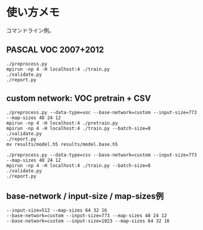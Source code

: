 # 使い方メモ

コマンドライン例。

## PASCAL VOC 2007+2012

    ./preprocess.py
    mpirun -np 4 -H localhost:4 ./train.py
    ./validate.py
    ./report.py

## custom network: VOC pretrain + CSV

    ./preprocess.py --data-type=voc --base-network=custom --input-size=773 --map-sizes 48 24 12
    mpirun -np 4 -H localhost:4 ./pretrain.py
    mpirun -np 4 -H localhost:4 ./train.py --batch-size=8
    ./validate.py
    ./report.py
    mv results/model.h5 results/model.base.h5

    ./preprocess.py --data-type=csv --base-network=custom --input-size=773 --map-sizes 48 24 12
    mpirun -np 4 -H localhost:4 ./train.py --batch-size=8
    ./validate.py
    ./report.py

## base-network / input-size / map-sizes例

    --input-size=512 --map-sizes 64 32 16
    --base-network=custom --input-size=773 --map-sizes 48 24 12
    --base-network=custom --input-size=1023 --map-sizes 64 32 16
